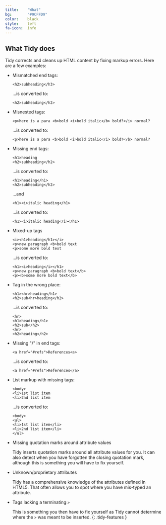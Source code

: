 ```yaml
---
title:    "What"
bg:       "#9CFFD9"
color:    black    
style:    left
fa-icon:  info
---
```


## What Tidy does

Tidy corrects and cleans up HTML content by fixing markup errors.
Here are a few examples:


- Mismatched end tags:

  `<h2>subheading</h3>`

  …is converted to:

  `<h2>subheading</h2>`

- Misnested tags:

  `<p>here is a para <b>bold <i>bold italic</b> bold?</i> normal?`

  …is converted to:

   `<p>here is a para <b>bold <i>bold italic</i> bold?</b> normal?`

- Missing end tags:

  ~~~
  <h1>heading
  <h2>subheading</h2>
  ~~~

  …is converted to:

  ~~~
  <h1>heading</h1>
  <h2>subheading</h2>
  ~~~

  …and

  `<h1><i>italic heading</h1>`

  …is converted to:

  `<h1><i>italic heading</i></h1>`

- Mixed-up tags

  ~~~
  <i><h1>heading</h1></i>
  <p>new paragraph <b>bold text
  <p>some more bold text
  ~~~

  …is converted to:

  ~~~
  <h1><i>heading</i></h1>
  <p>new paragraph <b>bold text</b>
  <p><b>some more bold text</b>
  ~~~

- Tag in the wrong place:

  ~~~
  <h1><hr>heading</h1>
  <h2>sub<hr>heading</h2>
  ~~~

  …is converted to:

  ~~~
  <hr>
  <h1>heading</h1>
  <h2>sub</h2>
  <hr>
  <h2>heading</h2>
  ~~~

- Missing "/" in end tags:

  `<a href="#refs">References<a>`

  …is converted to:

  `<a href="#refs">References</a>`

- List markup with missing tags:

  ~~~
  <body>
  <li>1st list item
  <li>2nd list item
  ~~~

  …is converted to:

  ~~~
  <body>
  <ul>
  <li>1st list item</li>
  <li>2nd list item</li>
  </ul>
  ~~~

- Missing quotation marks around attribute values

  Tidy inserts quotation marks around all attribute values for you. It
  can also detect when you have forgotten the closing quotation mark,
  although this is something you will have to fix yourself.

- Unknown/proprietary attributes

  Tidy has a comprehensive knowledge of the attributes defined in HTML5.
  That often allows you to spot where you have mis-typed an attribute.

- Tags lacking a terminating `>`

  This is something you then have to fix yourself as Tidy cannot
  determine where the `>` was meant to be inserted.
{: .tidy-features }
